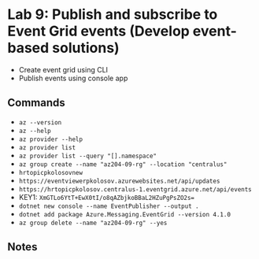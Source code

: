 # Lab 9: Publish and subscribe to Event Grid events (Develop event-based solutions)
- Create event grid using CLI
- Publish events using console app

## Commands

- `az --version`
- `az --help`
- `az provider --help`
- `az provider list`
- `az provider list --query "[].namespace"`
- `az group create --name "az204-09-rg" --location "centralus"`
- `hrtopicpkolosovnew`
- `https://eventviewerpkolosov.azurewebsites.net/api/updates`
- `https://hrtopicpkolosov.centralus-1.eventgrid.azure.net/api/events`
- KEY1: `XmGTLo6YtT+EwX0tI/o8qAZbjkoBBaL2HZuPgPsZO2s=`
- `dotnet new console --name EventPublisher --output .`
- `dotnet add package Azure.Messaging.EventGrid --version 4.1.0`
- `az group delete --name "az204-09-rg" --yes`

## Notes
